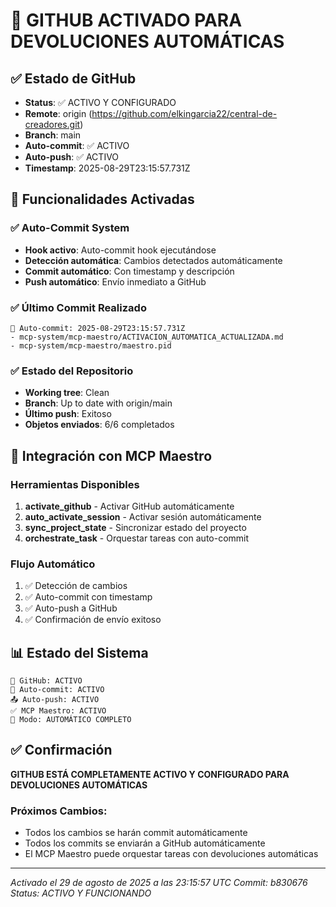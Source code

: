 # 🔗 GITHUB ACTIVADO PARA DEVOLUCIONES AUTOMÁTICAS

## ✅ Estado de GitHub
- **Status**: ✅ ACTIVO Y CONFIGURADO
- **Remote**: origin (https://github.com/elkingarcia22/central-de-creadores.git)
- **Branch**: main
- **Auto-commit**: ✅ ACTIVO
- **Auto-push**: ✅ ACTIVO
- **Timestamp**: 2025-08-29T23:15:57.731Z

## 🚀 Funcionalidades Activadas

### ✅ Auto-Commit System
- **Hook activo**: Auto-commit hook ejecutándose
- **Detección automática**: Cambios detectados automáticamente
- **Commit automático**: Con timestamp y descripción
- **Push automático**: Envío inmediato a GitHub

### ✅ Último Commit Realizado
```
🤖 Auto-commit: 2025-08-29T23:15:57.731Z
- mcp-system/mcp-maestro/ACTIVACION_AUTOMATICA_ACTUALIZADA.md
- mcp-system/mcp-maestro/maestro.pid
```

### ✅ Estado del Repositorio
- **Working tree**: Clean
- **Branch**: Up to date with origin/main
- **Último push**: Exitoso
- **Objetos enviados**: 6/6 completados

## 🎯 Integración con MCP Maestro

### Herramientas Disponibles
1. **activate_github** - Activar GitHub automáticamente
2. **auto_activate_session** - Activar sesión automáticamente
3. **sync_project_state** - Sincronizar estado del proyecto
4. **orchestrate_task** - Orquestar tareas con auto-commit

### Flujo Automático
1. ✅ Detección de cambios
2. ✅ Auto-commit con timestamp
3. ✅ Auto-push a GitHub
4. ✅ Confirmación de envío exitoso

## 📊 Estado del Sistema
```
🔗 GitHub: ACTIVO
🤖 Auto-commit: ACTIVO
📤 Auto-push: ACTIVO
✅ MCP Maestro: ACTIVO
🎯 Modo: AUTOMÁTICO COMPLETO
```

## ✅ Confirmación
**GITHUB ESTÁ COMPLETAMENTE ACTIVO Y CONFIGURADO PARA DEVOLUCIONES AUTOMÁTICAS**

### Próximos Cambios:
- Todos los cambios se harán commit automáticamente
- Todos los commits se enviarán a GitHub automáticamente
- El MCP Maestro puede orquestar tareas con devoluciones automáticas

---
*Activado el 29 de agosto de 2025 a las 23:15:57 UTC*
*Commit: b830676*
*Status: ACTIVO Y FUNCIONANDO*
